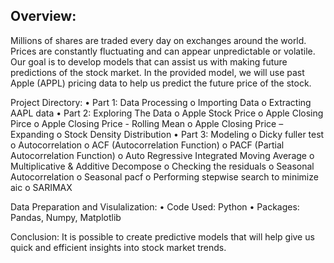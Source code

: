 ## Overview:
Millions of shares are traded every day on exchanges around the world. Prices are constantly fluctuating and can appear unpredictable or volatile. Our goal is to develop models that can assist us with making future predictions of the stock market. In the provided model, we will use past Apple (APPL) pricing data to help us predict the future price of the stock. 

Project Directory:
•	Part 1: Data Processing
o	Importing Data
o	Extracting AAPL data
•	Part 2: Exploring The Data
o	Apple Stock Price
o	Apple Closing Pirce
o	Apple Closing Price - Rolling Mean
o	Apple Closing Price – Expanding
o	Stock Density Distribution
•	Part 3: Modeling
o	Dicky fuller test
o	Autocorrelation
o	ACF (Autocorrelation Function)
o	PACF (Partial Autocorrelation Function)
o	Auto Regressive Integrated Moving Average
o	Multiplicative & Additive Decompose
o	Checking the residuals
o	Seasonal Autocorrelation
o	Seasonal pacf
o	Performing stepwise search to minimize aic
o	SARIMAX

Data Preparation and Visulalization:
•	Code Used: Python
•	Packages: Pandas, Numpy, Matplotlib

Conclusion:
It is possible to create predictive models that will help give us quick and efficient insights into stock market trends.
